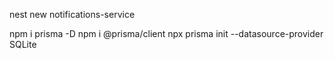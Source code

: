 nest new notifications-service

npm i prisma -D
npm i @prisma/client
npx prisma init --datasource-provider SQLite
